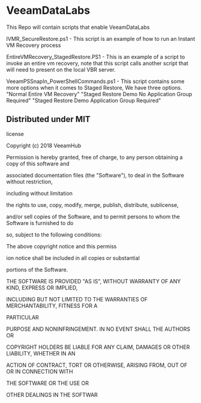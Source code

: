 # VeeamDataLabs
This Repo will contain scripts that enable VeeamDataLabs

IVMR_SecureRestore.ps1 - This script is an example of how to run an Instant VM Recovery process 

EntireVMRecovery_StagedRestore.PS1 - This is an example of a script to invoke an entire vm recovery, note that this script calls another script that will need to present on the local VBR server. 

VeeamPSSnapIn_PowerShellCommands.ps1 - This script contains some more options when it comes to Staged Restore, We have three options. 
	"Normal Entire VM Recovery"
	"Staged Restore Demo No Application Group Required"
	"Staged Restore Demo Application Group Required"
	
## Distributed under MIT 

license

Copyright (c) 2018 VeeamHub

Permission is hereby granted, free of charge, to any person obtaining a copy of this software and 

associated documentation files (the "Software"), to deal in the Software without restriction, 

including without limitation

the rights to use, copy, modify, merge, publish, distribute, sublicense, 

and/or sell copies of the Software, and to permit persons to whom the Software is furnished to do 

so, subject to the following conditions:

The above copyright notice and this permiss

ion notice shall be included in all copies or substantial 

portions of the Software.

THE SOFTWARE IS PROVIDED "AS IS", WITHOUT WARRANTY OF ANY KIND, EXPRESS OR IMPLIED, 

INCLUDING BUT NOT LIMITED TO THE WARRANTIES OF MERCHANTABILITY, FITNESS FOR A 

PARTICULAR

PURPOSE AND NONINFRINGEMENT. IN NO EVENT SHALL THE AUTHORS OR 

COPYRIGHT HOLDERS BE LIABLE FOR ANY CLAIM, DAMAGES OR OTHER LIABILITY, WHETHER IN AN 

ACTION OF CONTRACT, TORT OR OTHERWISE, ARISING FROM, OUT OF OR IN CONNECTION WITH 

THE SOFTWARE OR THE USE OR

OTHER DEALINGS IN THE SOFTWAR